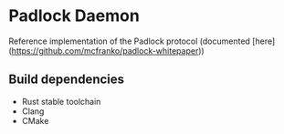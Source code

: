 # Padlock Daemon
Reference implementation of the Padlock protocol (documented [here]
(https://github.com/mcfranko/padlock-whitepaper))

## Build dependencies
-   Rust stable toolchain
-   Clang
-   CMake
